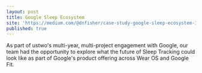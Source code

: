 ```yaml
---
layout: post
title: Google Sleep Ecosystem
site: 'https://medium.com/@dnfisher/case-study-google-sleep-ecosystem-1ee37bbc4f8'
published: true
---
```



As part of ustwo's multi-year, multi-project engagement with Google, our team had the opportunity to explore what the future of Sleep Tracking could look like as part of Google's product offering across Wear OS and Google Fit.
